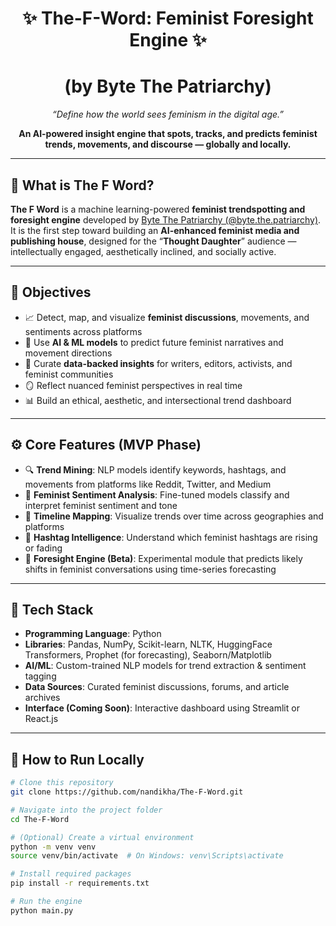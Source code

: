 <h1 align="center">✨ The-F-Word: Feminist Foresight Engine ✨</h1>
<h1 align="center">(by Byte The Patriarchy)</h1>

<p align="center"><em>“Define how the world sees feminism in the digital age.”</em></p>
<p align="center"><strong>An AI-powered insight engine that spots, tracks, and predicts feminist trends, movements, and discourse — globally and locally.</strong></p>

---

## 🧠 What is The F Word?

**The F Word** is a machine learning-powered **feminist trendspotting and foresight engine** developed by [Byte The Patriarchy (@byte.the.patriarchy)](https://instagram.com/byte.the.patriarchy). It is the first step toward building an **AI-enhanced feminist media and publishing house**, designed for the “**Thought Daughter**” audience — intellectually engaged, aesthetically inclined, and socially active.

---

## 🎯 Objectives

- 📈 Detect, map, and visualize **feminist discussions**, movements, and sentiments across platforms
- 🧩 Use **AI & ML models** to predict future feminist narratives and movement directions
- 📰 Curate **data-backed insights** for writers, editors, activists, and feminist communities
- 🪞 Reflect nuanced feminist perspectives in real time
- 📊 Build an ethical, aesthetic, and intersectional trend dashboard

---

## ⚙️ Core Features (MVP Phase)

- 🔍 **Trend Mining**: NLP models identify keywords, hashtags, and movements from platforms like Reddit, Twitter, and Medium
- 🧠 **Feminist Sentiment Analysis**: Fine-tuned models classify and interpret feminist sentiment and tone
- 📅 **Timeline Mapping**: Visualize trends over time across geographies and platforms
- 📌 **Hashtag Intelligence**: Understand which feminist hashtags are rising or fading
- 🧭 **Foresight Engine (Beta)**: Experimental module that predicts likely shifts in feminist conversations using time-series forecasting

---

## 🧰 Tech Stack

- **Programming Language**: Python  
- **Libraries**: Pandas, NumPy, Scikit-learn, NLTK, HuggingFace Transformers, Prophet (for forecasting), Seaborn/Matplotlib  
- **AI/ML**: Custom-trained NLP models for trend extraction & sentiment tagging  
- **Data Sources**: Curated feminist discussions, forums, and article archives  
- **Interface (Coming Soon)**: Interactive dashboard using Streamlit or React.js

---

## 🧪 How to Run Locally

```bash
# Clone this repository
git clone https://github.com/nandikha/The-F-Word.git

# Navigate into the project folder
cd The-F-Word

# (Optional) Create a virtual environment
python -m venv venv
source venv/bin/activate  # On Windows: venv\Scripts\activate

# Install required packages
pip install -r requirements.txt

# Run the engine
python main.py
